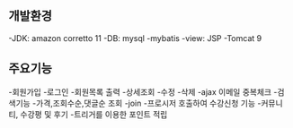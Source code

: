 ## 개발환경
-JDK: amazon corretto 11
-DB: mysql
-mybatis
-view: JSP
-Tomcat 9

## 주요기능
-회원가입
-로그인
-회원목록 출력
-상세조회
-수정
-삭제
-ajax 이메일 중복체크
-검색기능
-가격,조회수순,댓글순 조회
-join
-프로시저 호출하여 수강신청 기능
-커뮤니티, 수강평 및 후기
-트리거를 이용한 포인트 적립

